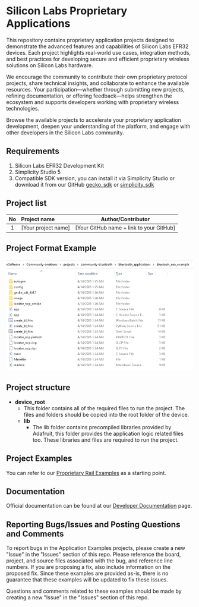 # Silicon Labs Proprietary Applications #

This repository contains proprietary application projects designed to demonstrate the advanced features and capabilities of Silicon Labs EFR32 devices. Each project highlights real-world use cases, integration methods, and best practices for developing secure and efficient proprietary wireless solutions on Silicon Labs hardware.

We encourage the community to contribute their own proprietary protocol projects, share technical insights, and collaborate to enhance the available resources. Your participation—whether through submitting new projects, refining documentation, or offering feedback—helps strengthen the ecosystem and supports developers working with proprietary wireless technologies.

Browse the available projects to accelerate your proprietary application development, deepen your understanding of the platform, and engage with other developers in the Silicon Labs community.

## Requirements ##

1. Silicon Labs EFR32 Development Kit
2. Simplicity Studio 5
3. Compatible SDK version, you can install it via Simplicity Studio or download it from our GitHub [gecko_sdk](https://github.com/SiliconLabs/gecko_sdk) or [simplicity_sdk](https://github.com/SiliconLabs/simplicity_sdk)

## Project list ##

| No | Project name | Author/Contributor |
|:--:|:-------------|:---------------:|
| 1  |[Your project name] | [Your GitHub name + link to your GitHub] |

## Project Format Example ##

![Project Format](../../../resources/project_format.png)

## Project structure ##

* **device_root**
  * This folder contains all of the required files to run the project. The files and folders should be copied into the root folder of the device.
  * **lib**
    * The lib folder contains precompiled libraries provided by Adafruit, this folder provides the application logic related files too. These libraries and files are required to run the project.

## Project Examples ##

You can refer to our [Proprietary Rail Examples](https://github.com/SiliconLabs/proprietary_rail) as a starting point.

## Documentation ##

Official documentation can be found at our [Developer Documentation](https://docs.silabs.com/rail/latest/rail-start/) page.

## Reporting Bugs/Issues and Posting Questions and Comments ##

To report bugs in the Application Examples projects, please create a new "Issue" in the "Issues" section of this repo. Please reference the board, project, and source files associated with the bug, and reference line numbers. If you are proposing a fix, also include information on the proposed fix. Since these examples are provided as-is, there is no guarantee that these examples will be updated to fix these issues.

Questions and comments related to these examples should be made by creating a new "Issue" in the "Issues" section of this repo.
